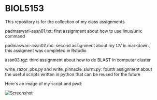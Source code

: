 # BIOL5153
This repository is for the collection of my class assignments

padmaswari-assn01.txt: first assignment about how to use linux/unix command

padmaswari-assn02.md: second assignment about my CV in markdown, this assigment was completed in Rstudio

assn03.tgz: third assignment about how to do BLAST in computer cluster

write_razor_pbs.py and write_pinnacle_slurm.py: fourth assignment about the useful scripts written in python that can be reused for the future

Here's an image of my script and pwd:

![Screenshot](~/Documents/BIOL5153/Assignment/BIOL5153/screenshot.png)

